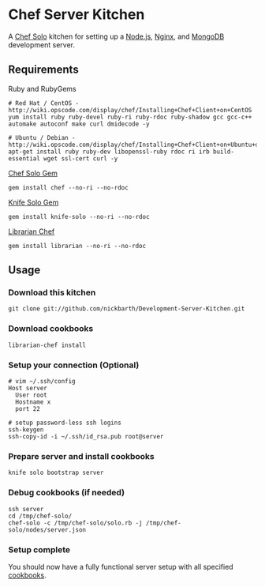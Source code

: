 Chef Server Kitchen
===================

A [Chef Solo](http://docs.opscode.com/chef_client.html) kitchen for setting up a 
[Node.js](http://community.opscode.com/cookbooks/nodejs), [Nginx](http://community.opscode.com/cookbooks/nginx),
and [MongoDB](http://community.opscode.com/cookbooks/mongodb) development server.

## Requirements

Ruby and RubyGems
    
    # Red Hat / CentOS - http://wiki.opscode.com/display/chef/Installing+Chef+Client+on+CentOS
    yum install ruby ruby-devel ruby-ri ruby-rdoc ruby-shadow gcc gcc-c++ automake autoconf make curl dmidecode -y

    # Ubuntu / Debian - http://wiki.opscode.com/display/chef/Installing+Chef+Client+on+Ubuntu+or+Debian
    apt-get install ruby ruby-dev libopenssl-ruby rdoc ri irb build-essential wget ssl-cert curl -y
    
[Chef Solo Gem](http://wiki.opscode.com/display/chef/Installing+Chef+Client+and+Chef+Solo)
    
    gem install chef --no-ri --no-rdoc
    
[Knife Solo Gem](https://github.com/matschaffer/knife-solo)
    
    gem install knife-solo --no-ri --no-rdoc
    
[Librarian Chef](https://github.com/applicationsonline/librarian)
    
    gem install librarian --no-ri --no-rdoc
    

## Usage

### Download this kitchen
    
    git clone git://github.com/nickbarth/Development-Server-Kitchen.git
    
### Download cookbooks
    
    librarian-chef install
    
### Setup your connection (Optional)
    
    # vim ~/.ssh/config
    Host server
      User root
      Hostname x
      port 22

    # setup password-less ssh logins
    ssh-keygen
    ssh-copy-id -i ~/.ssh/id_rsa.pub root@server

### Prepare server and install cookbooks

    knife solo bootstrap server

### Debug cookbooks (if needed)
    
    ssh server
    cd /tmp/chef-solo/
    chef-solo -c /tmp/chef-solo/solo.rb -j /tmp/chef-solo/nodes/server.json

### Setup complete

You should now have a fully functional server setup with all specified [cookbooks](http://community.opscode.com/). 



